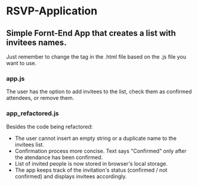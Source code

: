# RSVP-Application
## Simple Fornt-End App that creates a list with invitees names.

Just remember to change the <code><script src="..."></script></code> tag in the .html file based on the .js file you want to use.

### app.js
The user has the option to add invitees to the list, check them as confirmed attendees, or remove them.

### app_refactored.js
Besides the code being refactored:
* The user cannot insert an empty string or a duplicate name to the invitees list.
* Confirmation process more concise. Text says "Confirmed" only after the atendance has been confirmed.
* List of invited people is now stored in browser's local storage.
* The app keeps track of the invitation's status (confirmed / not confirmed) and displays invitees accordingly.